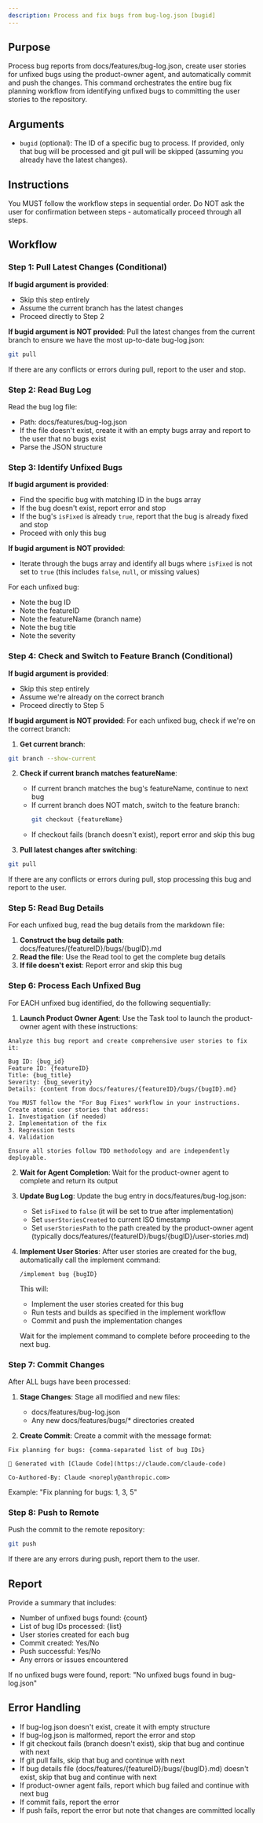 ```yaml
---
description: Process and fix bugs from bug-log.json [bugid]
---
```


## Purpose

Process bug reports from docs/features/bug-log.json, create user stories for unfixed bugs using the product-owner agent, and automatically commit and push the changes. This command orchestrates the entire bug fix planning workflow from identifying unfixed bugs to committing the user stories to the repository.

## Arguments

- `bugid` (optional): The ID of a specific bug to process. If provided, only that bug will be processed and git pull will be skipped (assuming you already have the latest changes).

## Instructions

You MUST follow the workflow steps in sequential order. Do NOT ask the user for confirmation between steps - automatically proceed through all steps.

## Workflow

### Step 1: Pull Latest Changes (Conditional)

**If bugid argument is provided**:
- Skip this step entirely
- Assume the current branch has the latest changes
- Proceed directly to Step 2

**If bugid argument is NOT provided**:
Pull the latest changes from the current branch to ensure we have the most up-to-date bug-log.json:

```bash
git pull
```

If there are any conflicts or errors during pull, report to the user and stop.

### Step 2: Read Bug Log

Read the bug log file:
- Path: docs/features/bug-log.json
- If the file doesn't exist, create it with an empty bugs array and report to the user that no bugs exist
- Parse the JSON structure

### Step 3: Identify Unfixed Bugs

**If bugid argument is provided**:
- Find the specific bug with matching ID in the bugs array
- If the bug doesn't exist, report error and stop
- If the bug's `isFixed` is already `true`, report that the bug is already fixed and stop
- Proceed with only this bug

**If bugid argument is NOT provided**:
- Iterate through the bugs array and identify all bugs where `isFixed` is not set to `true` (this includes `false`, `null`, or missing values)

For each unfixed bug:
- Note the bug ID
- Note the featureID
- Note the featureName (branch name)
- Note the bug title
- Note the severity

### Step 4: Check and Switch to Feature Branch (Conditional)

**If bugid argument is provided**:
- Skip this step entirely
- Assume we're already on the correct branch
- Proceed directly to Step 5

**If bugid argument is NOT provided**:
For each unfixed bug, check if we're on the correct branch:

1. **Get current branch**:
```bash
git branch --show-current
```

2. **Check if current branch matches featureName**:
   - If current branch matches the bug's featureName, continue to next bug
   - If current branch does NOT match, switch to the feature branch:
     ```bash
     git checkout {featureName}
     ```
   - If checkout fails (branch doesn't exist), report error and skip this bug

3. **Pull latest changes after switching**:
```bash
git pull
```

If there are any conflicts or errors during pull, stop processing this bug and report to the user.

### Step 5: Read Bug Details

For each unfixed bug, read the bug details from the markdown file:

1. **Construct the bug details path**: docs/features/{featureID}/bugs/{bugID}.md
2. **Read the file**: Use the Read tool to get the complete bug details
3. **If file doesn't exist**: Report error and skip this bug

### Step 6: Process Each Unfixed Bug

For EACH unfixed bug identified, do the following sequentially:

1. **Launch Product Owner Agent**: Use the Task tool to launch the product-owner agent with these instructions:

```
Analyze this bug report and create comprehensive user stories to fix it:

Bug ID: {bug_id}
Feature ID: {featureID}
Title: {bug_title}
Severity: {bug_severity}
Details: {content from docs/features/{featureID}/bugs/{bugID}.md}

You MUST follow the "For Bug Fixes" workflow in your instructions. Create atomic user stories that address:
1. Investigation (if needed)
2. Implementation of the fix
3. Regression tests
4. Validation

Ensure all stories follow TDD methodology and are independently deployable.
```

2. **Wait for Agent Completion**: Wait for the product-owner agent to complete and return its output

3. **Update Bug Log**: Update the bug entry in docs/features/bug-log.json:
   - Set `isFixed` to `false` (it will be set to true after implementation)
   - Set `userStoriesCreated` to current ISO timestamp
   - Set `userStoriesPath` to the path created by the product-owner agent (typically docs/features/{featureID}/bugs/{bugID}/user-stories.md)

4. **Implement User Stories**: After user stories are created for the bug, automatically call the implement command:
   ```
   /implement bug {bugID}
   ```

   This will:
   - Implement the user stories created for this bug
   - Run tests and builds as specified in the implement workflow
   - Commit and push the implementation changes

   Wait for the implement command to complete before proceeding to the next bug.

### Step 7: Commit Changes

After ALL bugs have been processed:

1. **Stage Changes**: Stage all modified and new files:
   - docs/features/bug-log.json
   - Any new docs/features/bugs/* directories created

2. **Create Commit**: Create a commit with the message format:
```
Fix planning for bugs: {comma-separated list of bug IDs}

🤖 Generated with [Claude Code](https://claude.com/claude-code)

Co-Authored-By: Claude <noreply@anthropic.com>
```

Example: "Fix planning for bugs: 1, 3, 5"

### Step 8: Push to Remote

Push the commit to the remote repository:

```bash
git push
```

If there are any errors during push, report them to the user.

## Report

Provide a summary that includes:
- Number of unfixed bugs found: {count}
- List of bug IDs processed: {list}
- User stories created for each bug
- Commit created: Yes/No
- Push successful: Yes/No
- Any errors or issues encountered

If no unfixed bugs were found, report: "No unfixed bugs found in bug-log.json"

## Error Handling

- If bug-log.json doesn't exist, create it with empty structure
- If bug-log.json is malformed, report the error and stop
- If git checkout fails (branch doesn't exist), skip that bug and continue with next
- If git pull fails, skip that bug and continue with next
- If bug details file (docs/features/{featureID}/bugs/{bugID}.md) doesn't exist, skip that bug and continue with next
- If product-owner agent fails, report which bug failed and continue with next bug
- If commit fails, report the error
- If push fails, report the error but note that changes are committed locally
